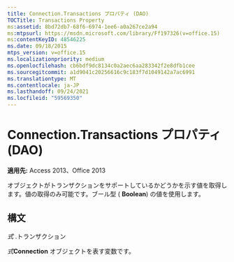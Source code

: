 ```yaml
---
title: Connection.Transactions プロパティ (DAO)
TOCTitle: Transactions Property
ms:assetid: 8bd72db7-68f6-6974-1ee6-a0a267ce2a94
ms:mtpsurl: https://msdn.microsoft.com/library/Ff197326(v=office.15)
ms:contentKeyID: 48546225
ms.date: 09/18/2015
mtps_version: v=office.15
ms.localizationpriority: medium
ms.openlocfilehash: cb6bdf9dc8134c0a2aec6aa283342f2e8dfb1cee
ms.sourcegitcommit: a1d9041c20256616c9c183f7d1049142a7ac6991
ms.translationtype: MT
ms.contentlocale: ja-JP
ms.lasthandoff: 09/24/2021
ms.locfileid: "59569350"
---
```

# <a name="connectiontransactions-property-dao"></a>Connection.Transactions プロパティ (DAO)


**適用先:** Access 2013、Office 2013

オブジェクトがトランザクションをサポートしているかどうかを示す値を取得します。値の取得のみ可能です。ブール型 ( **Boolean**) の値を使用します。

## <a name="syntax"></a>構文

*式* .トランザクション

*式***Connection** オブジェクトを表す変数です。

